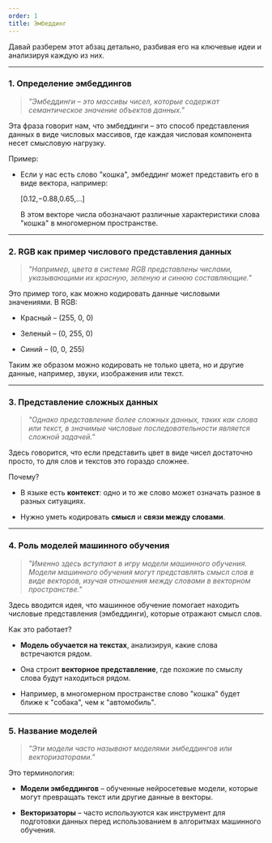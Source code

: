 ```yaml
---
order: 1
title: Эмбеддинг
---
```


Давай разберем этот абзац детально, разбивая его на ключевые идеи и анализируя каждую из них.

---

### 1\. **Определение эмбеддингов**

> *"Эмбеддинги – это массивы чисел, которые содержат семантическое значение объектов данных."*

Эта фраза говорит нам, что эмбеддинги – это способ представления данных в виде числовых массивов, где каждая числовая компонента несет смысловую нагрузку.

Пример:

-  Если у нас есть слово "кошка", эмбеддинг может представить его в виде вектора, например:

   \[0.12,−0.88,0.65,...\]

   В этом векторе числа обозначают различные характеристики слова "кошка" в многомерном пространстве.

---

### 2\. **RGB как пример числового представления данных**

> *"Например, цвета в системе RGB представлены числами, указывающими их красную, зеленую и синюю составляющие."*

Это пример того, как можно кодировать данные числовыми значениями. В RGB:

-  Красный – (255, 0, 0)

-  Зеленый – (0, 255, 0)

-  Синий – (0, 0, 255)

Таким же образом можно кодировать не только цвета, но и другие данные, например, звуки, изображения или текст.

---

### 3\. **Представление сложных данных**

> *"Однако представление более сложных данных, таких как слова или текст, в значимые числовые последовательности является сложной задачей."*

Здесь говорится, что если представить цвет в виде чисел достаточно просто, то для слов и текстов это гораздо сложнее.

Почему?

-  В языке есть **контекст**: одно и то же слово может означать разное в разных ситуациях.

-  Нужно уметь кодировать **смысл** и **связи между словами**.

---

### 4\. **Роль моделей машинного обучения**

> *"Именно здесь вступают в игру модели машинного обучения. Модели машинного обучения могут представлять смысл слов в виде векторов, изучая отношения между словами в векторном пространстве."*

Здесь вводится идея, что машинное обучение помогает находить числовые представления (эмбеддинги), которые отражают смысл слов.

Как это работает?

-  **Модель обучается на текстах**, анализируя, какие слова встречаются рядом.

-  Она строит **векторное представление**, где похожие по смыслу слова будут находиться рядом.

-  Например, в многомерном пространстве слово "кошка" будет ближе к "собака", чем к "автомобиль".

---

### 5\. **Название моделей**

> *"Эти модели часто называют моделями эмбеддингов или векторизаторами."*

Это терминология:

-  **Модели эмбеддингов** – обученные нейросетевые модели, которые могут превращать текст или другие данные в векторы.

-  **Векторизаторы** – часто используются как инструмент для подготовки данных перед использованием в алгоритмах машинного обучения.